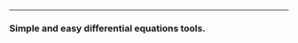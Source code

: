 <p align="center><img src="master/ahmath.png" alt="ahmath-logo" /></p>
<hr>
<h3>Simple and easy differential equations tools.<h3/>
